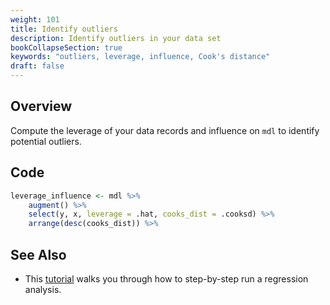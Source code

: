 ```yaml
---
weight: 101
title: Identify outliers
description: Identify outliers in your data set
bookCollapseSection: true
keywords: "outliers, leverage, influence, Cook's distance"
draft: false
---
```


## Overview 
Compute the leverage of your data records and influence on `mdl` to identify potential outliers.

## Code 

```R
leverage_influence <- mdl %>%
    augment() %>%
    select(y, x, leverage = .hat, cooks_dist = .cooksd) %>%
    arrange(desc(cooks_dist)) %>%
```

## See Also
* This [tutorial](https://dprep.hannesdatta.com/docs/building-blocks/regression-analysis/) walks you through how to step-by-step run a regression analysis.



